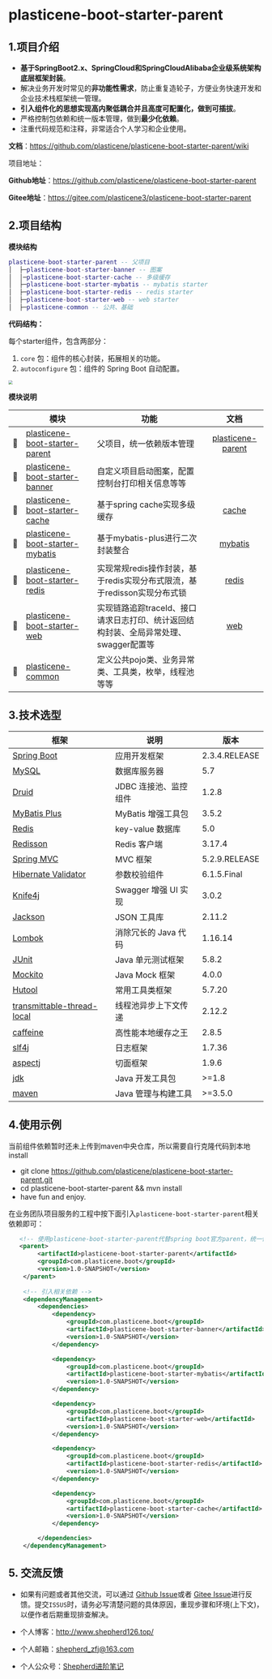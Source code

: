# plasticene-boot-starter-parent

## 1.项目介绍

- **基于SpringBoot2.x、SpringCloud和SpringCloudAlibaba企业级系统架构底层框架封装**。
- 解决业务开发时常见的**非功能性需求**，防止重复造轮子，方便业务快速开发和企业技术栈框架统一管理。
- **引入组件化的思想实现高内聚低耦合并且高度可配置化，做到可插拔**。
- 严格控制包依赖和统一版本管理，做到**最少化依赖**。
- 注重代码规范和注释，非常适合个人学习和企业使用。

**文档**：https://github.com/plasticene/plasticene-boot-starter-parent/wiki

项目地址：

**Github地址**：https://github.com/plasticene/plasticene-boot-starter-parent

**Gitee地址**：https://gitee.com/plasticene3/plasticene-boot-starter-parent

## 2.项目结构

**模块结构**

```lua
plasticene-boot-starter-parent -- 父项目
│  ├─plasticene-boot-starter-banner -- 图案
│  │─plasticene-boot-starter-cache -- 多级缓存
│  ├─plasticene-boot-starter-mybatis -- mybatis starter
│  ├─plasticene-boot-starter-redis -- redis starter
│  ├─plasticene-boot-starter-web -- web starter
│  ├─plasticene-common -- 公共、基础
```

**代码结构：**

每个starter组件，包含两部分：

1. `core` 包：组件的核心封装，拓展相关的功能。
2. `autoconfigure` 包：组件的 Spring Boot 自动配置。

<img src="https://markdown-file-zfj.oss-cn-hangzhou.aliyuncs.com/%E4%BB%A3%E7%A0%81%E7%BB%93%E6%9E%84.png" style="zoom:50%;" />

**模块说明**

|      | 模块                                                         | 功能                                                         |                             文档                             |
| :--: | ------------------------------------------------------------ | ------------------------------------------------------------ | :----------------------------------------------------------: |
|  🚀   | [plasticene-boot-starter-parent](https://github.com/plasticene/plasticene-boot-starter-parent) | 父项目，统一依赖版本管理                                     | [plasticene-parent](https://github.com/plasticene/plasticene-boot-starter-parent/wiki) |
|  🚀   | [plasticene-boot-starter-banner](https://github.com/plasticene/plasticene-boot-starter-parent/tree/main/plasticene-boot-starter-banner) | 自定义项目启动图案，配置控制台打印相关信息等等               |                                                              |
|  🚀   | [plasticene-boot-starter-cache](https://github.com/plasticene/plasticene-boot-starter-parent/tree/main/plasticene-boot-starter-cache) | 基于spring cache实现多级缓存                                 | [cache](https://github.com/plasticene/plasticene-boot-starter-parent/wiki/multilevel-cache(%E5%A4%9A%E7%BA%A7%E7%BC%93%E5%AD%98)) |
|  🚀   | [plasticene-boot-starter-mybatis](https://github.com/plasticene/plasticene-boot-starter-parent/tree/main/plasticene-boot-starter-mybatis) | 基于mybatis-plus进行二次封装整合                             | [mybatis](https://github.com/plasticene/plasticene-boot-starter-parent/wiki/mybatis%E4%BA%8C%E6%AC%A1%E5%B0%81%E8%A3%85starter) |
|  🚀   | [plasticene-boot-starter-redis](https://github.com/plasticene/plasticene-boot-starter-parent/tree/main/plasticene-boot-starter-redis) | 实现常规redis操作封装，基于redis实现分布式限流，基于redisson实现分布式锁 | [redis](https://github.com/plasticene/plasticene-boot-starter-parent/wiki/plasticene-boot-starter-redis) |
|  🚀   | [plasticene-boot-starter-web](https://github.com/plasticene/plasticene-boot-starter-parent/tree/main/plasticene-boot-starter-web) | 实现链路追踪traceId、接口请求日志打印、统计返回结构封装、全局异常处理、swagger配置等 | [web](https://github.com/plasticene/plasticene-boot-starter-parent/wiki/plasticene-boot-starter-web) |
|  🚀   | [plasticene-common](https://github.com/plasticene/plasticene-boot-starter-parent/tree/main/plasticene-common) | 定义公共pojo类、业务异常类、工具类，枚举，线程池等等         |                                                              |



## 3.技术选型

| 框架                                                         | 说明                  | 版本          |
| ------------------------------------------------------------ | --------------------- | ------------- |
| [Spring Boot](https://spring.io/projects/spring-boot)        | 应用开发框架          | 2.3.4.RELEASE |
| [MySQL](https://www.mysql.com/cn/)                           | 数据库服务器          | 5.7           |
| [Druid](https://github.com/alibaba/druid)                    | JDBC 连接池、监控组件 | 1.2.8         |
| [MyBatis Plus](https://mp.baomidou.com/)                     | MyBatis 增强工具包    | 3.5.2         |
| [Redis](https://redis.io/)                                   | key-value 数据库      | 5.0           |
| [Redisson](https://github.com/redisson/redisson)             | Redis 客户端          | 3.17.4        |
| [Spring MVC](https://github.com/spring-projects/spring-framework/tree/master/spring-webmvc) | MVC 框架              | 5.2.9.RELEASE |
| [Hibernate Validator](https://github.com/hibernate/hibernate-validator) | 参数校验组件          | 6.1.5.Final   |
| [Knife4j](https://gitee.com/xiaoym/knife4j)                  | Swagger 增强 UI 实现  | 3.0.2         |
| [Jackson](https://github.com/FasterXML/jackson)              | JSON 工具库           | 2.11.2        |
| [Lombok](https://projectlombok.org/)                         | 消除冗长的 Java 代码  | 1.16.14       |
| [JUnit](https://junit.org/junit5/)                           | Java 单元测试框架     | 5.8.2         |
| [Mockito](https://github.com/mockito/mockito)                | Java Mock 框架        | 4.0.0         |
| [Hutool](https://www.hutool.cn/docs/#/)                      | 常用工具类框架        | 5.7.20        |
| [transmittable-thread-local](https://github.com/alibaba/transmittable-thread-local) | 线程池异步上下文传递  | 2.12.2        |
| [caffeine](https://github.com/ben-manes/caffeine)            | 高性能本地缓存之王    | 2.8.5         |
| [slf4j](https://www.slf4j.org/)                              | 日志框架              | 1.7.36        |
| [aspectj](https://www.eclipse.org/aspectj/)                  | 切面框架              | 1.9.6         |
| [jdk](https://github.com/openjdk/jdk)                        | Java 开发工具包       | >=1.8         |
| [maven](https://maven.apache.org/)                           | Java 管理与构建工具   | >=3.5.0       |

## 4.使用示例

当前组件依赖暂时还未上传到maven中央仓库，所以需要自行克隆代码到本地install

- git clone https://github.com/plasticene/plasticene-boot-starter-parent.git
- cd plasticene-boot-starter-parent && mvn install
- have fun and enjoy.

在业务团队项目服务的工程中按下面引入`plasticene-boot-starter-parent`相关依赖即可：

```xml
   <!-- 使用plasticene-boot-starter-parent代替spring boot官方parent，统一依赖版本管理 -->
   <parent>
        <artifactId>plasticene-boot-starter-parent</artifactId>
        <groupId>com.plasticene.boot</groupId>
        <version>1.0-SNAPSHOT</version>
    </parent>
    
    <!-- 引入相关依赖 -->
    <dependencyManagement>
        <dependencies>
            <dependency>
                <groupId>com.plasticene.boot</groupId>
                <artifactId>plasticene-boot-starter-banner</artifactId>
                <version>1.0-SNAPSHOT</version>
            </dependency>

            <dependency>
                <groupId>com.plasticene.boot</groupId>
                <artifactId>plasticene-boot-starter-mybatis</artifactId>
                <version>1.0-SNAPSHOT</version>
            </dependency>

            <dependency>
                <groupId>com.plasticene.boot</groupId>
                <artifactId>plasticene-boot-starter-web</artifactId>
                <version>1.0-SNAPSHOT</version>
            </dependency>

            <dependency>
                <groupId>com.plasticene.boot</groupId>
                <artifactId>plasticene-boot-starter-redis</artifactId>
                <version>1.0-SNAPSHOT</version>
            </dependency>

            <dependency>
                <groupId>com.plasticene.boot</groupId>
                <artifactId>plasticene-boot-starter-cache</artifactId>
                <version>1.0-SNAPSHOT</version>
            </dependency>

        </dependencies>
    </dependencyManagement>

```



## 5. 交流反馈

- 如果有问题或者其他交流，可以通过 [Github Issue](https://github.com/plasticene/plasticene-boot-starter-parent/issues)或者 [Gitee Issue](https://gitee.com/plasticene3/plasticene-boot-starter-parent/issues)进行反馈。提交`ISSUS`时，请务必写清楚问题的具体原因，重现步骤和环境(上下文)，以便作者后期重现排查解决。

- 个人博客：http://www.shepherd126.top/

- 个人邮箱：shepherd_zfj@163.com

- 个人公众号：[Shepherd进阶笔记](https://camo.githubusercontent.com/1275dd8e8b4118823c0f8976f653945eafe77708877e832c59f9a4d9e9d31180/68747470733a2f2f6d61726b646f776e2d66696c652d7a666a2e6f73732d636e2d68616e677a686f752e616c6979756e63732e636f6d2f4f6666696369616c2532304163636f756e742e6a7067)

  